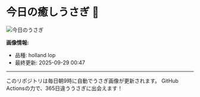 # 今日の癒しうさぎ 🐰

![今日のうさぎ](https://firebasestorage.googleapis.com/v0/b/rabbitdb-9370d.appspot.com/o/rabbits%2Fb9f9fa1a?alt=media&token=33879399-b73f-41d2-8ca5-ca6b89362022)

**画像情報:**
- 品種: holland lop
- 最終更新: 2025-09-29 00:47

---

このリポジトリは毎日朝9時に自動でうさぎ画像が更新されます。
GitHub Actionsの力で、365日違ううさぎに出会えます！
